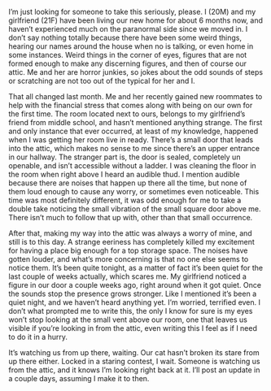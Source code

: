 I’m just looking for someone to take this seriously, please. I (20M) and my girlfriend (21F) have been living our new home for about 6 months now, and haven’t experienced much on the paranormal side since we moved in. I don’t say nothing totally because there have been some weird things, hearing our names around the house when no is talking, or even home in some instances. Weird things in the corner of eyes, figures that are not formed enough to make any discerning figures, and then of course our attic. Me and her are horror junkies, so jokes about the odd sounds of steps or scratching are not too out of the typical for her and I. 

That all changed last month. Me and her recently gained new roommates to help with the financial stress that comes along with being on our own for the first time. The room located next to ours, belongs to my girlfriend’s friend from middle school, and hasn’t mentioned anything strange. The first and only instance that ever occurred, at least of my knowledge, happened when I was getting her room live in ready. There’s a small door that leads into the attic, which makes no sense to me since there’s an upper entrance in our hallway. The stranger part is, the door is sealed, completely un openable, and isn’t accessible without a ladder. I was cleaning the floor in the room when right above I heard an audible thud. I mention audible because there are noises that happen up there all the time, but none of them loud enough to cause any worry, or sometimes even noticeable. This time was most definitely different, it was odd enough for me to take a double take noticing the small vibration of the small square door above me. There isn’t much to follow that up with, other than that small occurrence. 

After that, making my way into the attic was always a worry of mine, and still is to this day. A strange eeriness has completely killed my excitement for having a place big enough for a top storage space. The noises have gotten louder, and what’s more concerning is that no one else seems to notice them. It’s been quite tonight, as a matter of fact it’s been quiet for the last couple of weeks actually, which scares me. My girlfriend noticed a figure in our door a couple weeks ago, right around when it got quiet. Once the sounds stop the presence grows stronger. Like I mentioned it’s been a quiet night, and we haven’t heard anything yet. I’m worried, terrified even. I don’t what prompted me to write this, the only I know for sure is my eyes won’t stop looking at the small vent above our room, one that leaves us visible if you’re looking in from the attic, even writing this I feel as if I need to do it in a hurry. 

It’s watching us from up there, waiting. Our cat hasn’t broken its stare from up there either. Locked in a staring contest, I wait. Someone is watching us from the attic, and it knows I’m looking right back at it. I’ll post an update in a couple days, assuming I make it to then.